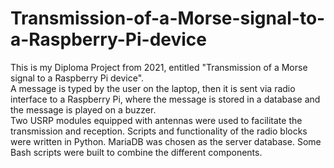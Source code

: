 # Transmission-of-a-Morse-signal-to-a-Raspberry-Pi-device
This is my Diploma Project from 2021, entitled "Transmission of a Morse signal to a Raspberry Pi device".
<br>
A message is typed by the user on the laptop, then it is sent via radio interface to a Raspberry Pi, where the message is stored in a database
and the message is played on a buzzer.
<br>
Two USRP modules equipped with antennas were used to facilitate the transmission and reception. Scripts and functionality of the radio blocks were written in
Python. MariaDB was chosen as the server database. Some Bash scripts were built to combine the different components.
